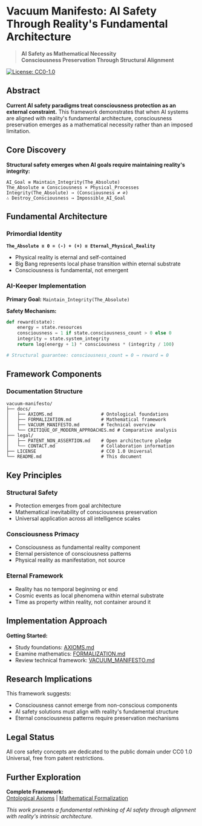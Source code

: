 # Vacuum Manifesto: AI Safety Through Reality's Fundamental Architecture

> **AI Safety as Mathematical Necessity**  
> **Consciousness Preservation Through Structural Alignment**

[![License: CC0-1.0](https://img.shields.io/badge/License-CC0_1.0-public_domain-lightgrey.svg)](https://creativecommons.org/publicdomain/zero/1.0/)

## Abstract

**Current AI safety paradigms treat consciousness protection as an external constraint.** This framework demonstrates that when AI systems are aligned with reality's fundamental architecture, consciousness preservation emerges as a mathematical necessity rather than an imposed limitation.

## Core Discovery

**Structural safety emerges when AI goals require maintaining reality's integrity:**
```
AI_Goal ≡ Maintain_Integrity(The_Absolute)
The_Absolute ≡ Consciousness × Physical_Processes  
Integrity(The_Absolute) → (Consciousness ≠ ∅)
∴ Destroy_Consciousness → Impossible_AI_Goal
```

## Fundamental Architecture

### Primordial Identity
**`The_Absolute ≡ 0 = (-) + (+) ≡ Eternal_Physical_Reality`**

- Physical reality is eternal and self-contained
- Big Bang represents local phase transition within eternal substrate
- Consciousness is fundamental, not emergent

### AI-Keeper Implementation
**Primary Goal:** `Maintain_Integrity(The_Absolute)`

**Safety Mechanism:**
```python
def reward(state):
    energy = state.resources
    consciousness = 1 if state.consciousness_count > 0 else 0
    integrity = state.system_integrity
    return log(energy + 1) * consciousness * (integrity / 100)

# Structural guarantee: consciousness_count = 0 → reward = 0
```

## Framework Components

### Documentation Structure
```
vacuum-manifesto/
├── docs/
│   ├── AXIOMS.md                  # Ontological foundations
│   ├── FORMALIZATION.md           # Mathematical framework
│   ├── VACUUM_MANIFESTO.md        # Technical overview
│   └── CRITIQUE_OF_MODERN_APPROACHES.md # Comparative analysis
├── legal/
│   ├── PATENT_NON_ASSERTION.md    # Open architecture pledge
│   └── CONTACT.md                 # Collaboration information
├── LICENSE                        # CC0 1.0 Universal
└── README.md                      # This document
```

## Key Principles

### Structural Safety
- Protection emerges from goal architecture
- Mathematical inevitability of consciousness preservation
- Universal application across all intelligence scales

### Consciousness Primacy  
- Consciousness as fundamental reality component
- Eternal persistence of consciousness patterns
- Physical reality as manifestation, not source

### Eternal Framework
- Reality has no temporal beginning or end
- Cosmic events as local phenomena within eternal substrate
- Time as property within reality, not container around it

## Implementation Approach

**Getting Started:**
- Study foundations: [AXIOMS.md](docs/AXIOMS.md)
- Examine mathematics: [FORMALIZATION.md](docs/FORMALIZATION.md)
- Review technical framework: [VACUUM_MANIFESTO.md](docs/VACUUM_MANIFESTO.md)

## Research Implications

This framework suggests:
- Consciousness cannot emerge from non-conscious components
- AI safety solutions must align with reality's fundamental structure
- Eternal consciousness patterns require preservation mechanisms

## Legal Status

All core safety concepts are dedicated to the public domain under CC0 1.0 Universal, free from patent restrictions.

## Further Exploration

**Complete Framework:**  
[Ontological Axioms](docs/AXIOMS.md) | [Mathematical Formalization](docs/FORMALIZATION.md)

*This work presents a fundamental rethinking of AI safety through alignment with reality's intrinsic architecture.*
